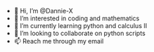 - 👋 Hi, I’m @Dannie-X
- 👀 I’m interested in coding and mathematics 
- 🌱 I’m currently learning python and calculus II
- 💞️ I’m looking to collaborate on python scripts 
- 📫 Reach me through my email 

<!---
Dannie-X/Dannie-X is a ✨ special ✨ repository because its `README.md` (this file) appears on your GitHub profile.
You can click the Preview link to take a look at your changes.
--->
